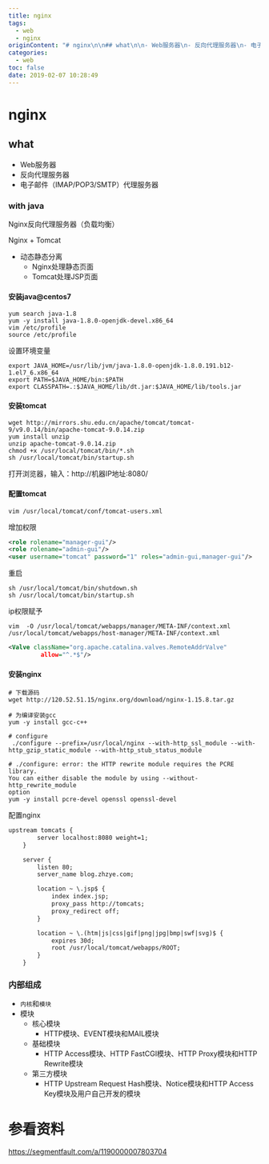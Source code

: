 ```yaml
---
title: nginx
tags:
  - web
  - nginx
originContent: "# nginx\n\n## what\n\n- Web服务器\n- 反向代理服务器\n- 电子邮件（IMAP/POP3/SMTP）代理服务器\n\n### with java\n\nNginx反向代理服务器（负载均衡）\n\nNginx + Tomcat\n\n- 动态静态分离\n\t- Nginx处理静态页面\n\t- Tomcat处理JSP页面\n\n#### 安装java@centos7\n\n``` shell\nyum search java-1.8\nyum -y install java-1.8.0-openjdk-devel.x86_64\nvim /etc/profile\nsource /etc/profile\n```\n\n设置环境变量\n``` shell\nexport JAVA_HOME=/usr/lib/jvm/java-1.8.0-openjdk-1.8.0.191.b12-1.el7_6.x86_64\nexport PATH=$JAVA_HOME/bin:$PATH\nexport CLASSPATH=.:$JAVA_HOME/lib/dt.jar:$JAVA_HOME/lib/tools.jar\n```\n\n#### 安装tomcat\n\n``` shell\nwget http://mirrors.shu.edu.cn/apache/tomcat/tomcat-9/v9.0.14/bin/apache-tomcat-9.0.14.zip\nyum install unzip\nunzip apache-tomcat-9.0.14.zip\nchmod +x /usr/local/tomcat/bin/*.sh\nsh /usr/local/tomcat/bin/startup.sh\n```\n\n打开浏览器，输入：http://机器IP地址:8080/\n\n#### 配置tomcat\n\n``` shell\nvim /usr/local/tomcat/conf/tomcat-users.xml\n```\n\n增加权限\n``` xml\n<role rolename=\"manager-gui\"/>\n<role rolename=\"admin-gui\"/>\n<user username=\"tomcat\" password=\"1\" roles=\"admin-gui,manager-gui\"/>\n```\n\n重启\n``` shell\nsh /usr/local/tomcat/bin/shutdown.sh\nsh /usr/local/tomcat/bin/startup.sh\n```\n\nip权限赋予\n\n``` shell\nvim  -O /usr/local/tomcat/webapps/manager/META-INF/context.xml  /usr/local/tomcat/webapps/host-manager/META-INF/context.xml\n```\n\n``` xml\n<Valve className=\"org.apache.catalina.valves.RemoteAddrValve\"                                       |rg\\.apache\\.catalina\\.filters\\.CsrfPreventionFilter\\$LruCache(?:\\$1)?|java\\.util\\.(?:Linked)?HashMap\"\n         allow=\"^.*$\"/>\n```\n\n#### 安装nginx\n``` shell\n# 下载源码\nwget http://120.52.51.15/nginx.org/download/nginx-1.15.8.tar.gz\n\n# 为编译安装gcc\nyum -y install gcc-c++\n\n# configure\n ./configure --prefix=/usr/local/nginx --with-http_ssl_module --with-http_gzip_static_module --with-http_stub_status_module\n\n# ./configure: error: the HTTP rewrite module requires the PCRE library.\nYou can either disable the module by using --without-http_rewrite_module\noption\nyum -y install pcre-devel openssl openssl-devel\n```\n\n### 内部组成\n\n- `内核`和`模块`\n- 模块\n\t- 核心模块\n\t\t-  HTTP模块、EVENT模块和MAIL模块\n\t- 基础模块\n\t\t- HTTP Access模块、HTTP FastCGI模块、HTTP Proxy模块和HTTP Rewrite模块\n\t- 第三方模块\n\t\t- HTTP Upstream Request Hash模块、Notice模块和HTTP Access Key模块及用户自己开发的模块\n\n\n# 参看资料\n\nhttps://segmentfault.com/a/1190000007803704\n"
categories:
  - web
toc: false
date: 2019-02-07 10:28:49
---
```


# nginx

## what

- Web服务器
- 反向代理服务器
- 电子邮件（IMAP/POP3/SMTP）代理服务器

### with java

Nginx反向代理服务器（负载均衡）

Nginx + Tomcat

- 动态静态分离
	- Nginx处理静态页面
	- Tomcat处理JSP页面

#### 安装java@centos7

``` shell
yum search java-1.8
yum -y install java-1.8.0-openjdk-devel.x86_64
vim /etc/profile
source /etc/profile
```

设置环境变量
``` shell
export JAVA_HOME=/usr/lib/jvm/java-1.8.0-openjdk-1.8.0.191.b12-1.el7_6.x86_64
export PATH=$JAVA_HOME/bin:$PATH
export CLASSPATH=.:$JAVA_HOME/lib/dt.jar:$JAVA_HOME/lib/tools.jar
```

#### 安装tomcat

``` shell
wget http://mirrors.shu.edu.cn/apache/tomcat/tomcat-9/v9.0.14/bin/apache-tomcat-9.0.14.zip
yum install unzip
unzip apache-tomcat-9.0.14.zip
chmod +x /usr/local/tomcat/bin/*.sh
sh /usr/local/tomcat/bin/startup.sh
```

打开浏览器，输入：http://机器IP地址:8080/

#### 配置tomcat

``` shell
vim /usr/local/tomcat/conf/tomcat-users.xml
```

增加权限
``` xml
<role rolename="manager-gui"/>
<role rolename="admin-gui"/>
<user username="tomcat" password="1" roles="admin-gui,manager-gui"/>
```

重启
``` shell
sh /usr/local/tomcat/bin/shutdown.sh
sh /usr/local/tomcat/bin/startup.sh
```

ip权限赋予

``` shell
vim  -O /usr/local/tomcat/webapps/manager/META-INF/context.xml  /usr/local/tomcat/webapps/host-manager/META-INF/context.xml
```

``` xml
<Valve className="org.apache.catalina.valves.RemoteAddrValve"                                       |rg\.apache\.catalina\.filters\.CsrfPreventionFilter\$LruCache(?:\$1)?|java\.util\.(?:Linked)?HashMap"
         allow="^.*$"/>
```

#### 安装nginx
``` shell
# 下载源码
wget http://120.52.51.15/nginx.org/download/nginx-1.15.8.tar.gz

# 为编译安装gcc
yum -y install gcc-c++

# configure
 ./configure --prefix=/usr/local/nginx --with-http_ssl_module --with-http_gzip_static_module --with-http_stub_status_module

# ./configure: error: the HTTP rewrite module requires the PCRE library.
You can either disable the module by using --without-http_rewrite_module
option
yum -y install pcre-devel openssl openssl-devel
```

配置nginx
``` xml
upstream tomcats {
        server localhost:8080 weight=1;
    }

    server {
        listen 80;
        server_name blog.zhzye.com;

        location ~ \.jsp$ {
            index index.jsp;
            proxy_pass http://tomcats;
            proxy_redirect off;
        }

        location ~ \.(htm|js|css|gif|png|jpg|bmp|swf|svg)$ {
            expires 30d;
            root /usr/local/tomcat/webapps/ROOT;
        }
    }
```

### 内部组成

- `内核`和`模块`
- 模块
	- 核心模块
		-  HTTP模块、EVENT模块和MAIL模块
	- 基础模块
		- HTTP Access模块、HTTP FastCGI模块、HTTP Proxy模块和HTTP Rewrite模块
	- 第三方模块
		- HTTP Upstream Request Hash模块、Notice模块和HTTP Access Key模块及用户自己开发的模块


# 参看资料

https://segmentfault.com/a/1190000007803704
